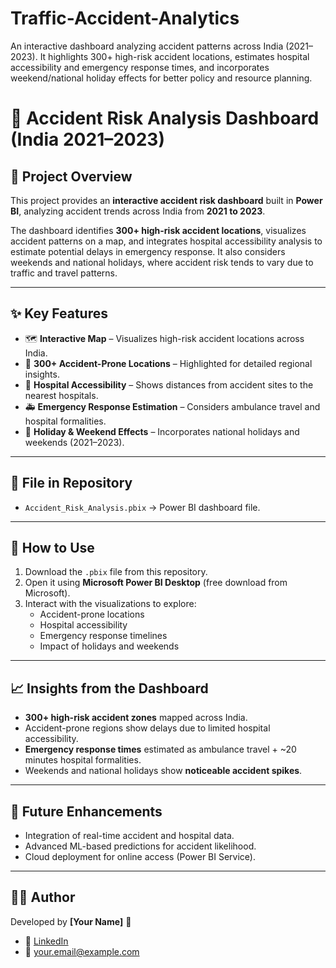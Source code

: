 # Traffic-Accident-Analytics
An interactive dashboard analyzing accident patterns across India (2021–2023). It highlights 300+ high-risk accident locations, estimates hospital accessibility and emergency response times, and incorporates weekend/national holiday effects for better policy and resource planning.

# 🚦 Accident Risk Analysis Dashboard (India 2021–2023)

## 📌 Project Overview  
This project provides an **interactive accident risk dashboard** built in **Power BI**, analyzing accident trends across India from **2021 to 2023**.  

The dashboard identifies **300+ high-risk accident locations**, visualizes accident patterns on a map, and integrates hospital accessibility analysis to estimate potential delays in emergency response. It also considers weekends and national holidays, where accident risk tends to vary due to traffic and travel patterns.  

---

## ✨ Key Features  
- 🗺️ **Interactive Map** – Visualizes high-risk accident locations across India.  
- 📍 **300+ Accident-Prone Locations** – Highlighted for detailed regional insights.  
- 🏥 **Hospital Accessibility** – Shows distances from accident sites to the nearest hospitals.  
- 🚑 **Emergency Response Estimation** – Considers ambulance travel and hospital formalities.  
- 📆 **Holiday & Weekend Effects** – Incorporates national holidays and weekends (2021–2023).  

---

## 📂 File in Repository  
- `Accident_Risk_Analysis.pbix` → Power BI dashboard file.  

---

## 🚀 How to Use  
1. Download the `.pbix` file from this repository.  
2. Open it using **Microsoft Power BI Desktop** (free download from Microsoft).  
3. Interact with the visualizations to explore:  
   - Accident-prone locations  
   - Hospital accessibility  
   - Emergency response timelines  
   - Impact of holidays and weekends  

---

## 📈 Insights from the Dashboard  
- **300+ high-risk accident zones** mapped across India.  
- Accident-prone regions show delays due to limited hospital accessibility.  
- **Emergency response times** estimated as ambulance travel + ~20 minutes hospital formalities.  
- Weekends and national holidays show **noticeable accident spikes**.  

---

## 🔮 Future Enhancements  
- Integration of real-time accident and hospital data.  
- Advanced ML-based predictions for accident likelihood.  
- Cloud deployment for online access (Power BI Service).  

---

## 👨‍💻 Author  
Developed by **[Your Name]** 🚀  
- 💼 [LinkedIn](https://linkedin.com/)  
- 📧 your.email@example.com  
